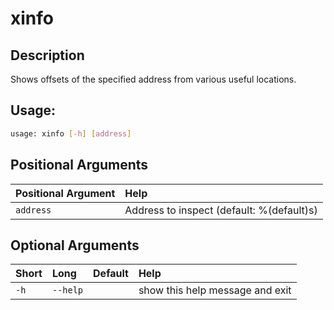 



# xinfo

## Description


Shows offsets of the specified address from various useful locations.
## Usage:


```bash
usage: xinfo [-h] [address]

```
## Positional Arguments

|Positional Argument|Help|
| :--- | :--- |
|`address`|Address to inspect (default: %(default)s)|

## Optional Arguments

|Short|Long|Default|Help|
| :--- | :--- | :--- | :--- |
|`-h`|`--help`||show this help message and exit|
